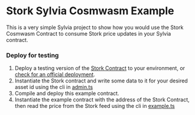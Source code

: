 # Stork Sylvia Cosmwasm Example

This is a very simple Sylvia project to show how you would use the Stork Cosmwasm Contract to consume Stork price updates in your Sylvia contract.

### Deploy for testing

1. Deploy a testing version of the [Stork Contract](../../contracts/cosmwasm) to your environment, or [check for an official deployment](https://docs.stork.network/resources/contract-addresses/cosmwasm).
2. Instantiate the Stork contract and write some data to it for your desired asset id using the cli in [admin.ts](../../contracts/cosmwasm/cli/admin.ts)
3. Compile and deploy this example contract.
5. Instantiate the example contract with the address of the Stork Contract, then read the price from the Stork feed using the cli in [example.ts](../cli/example.ts)